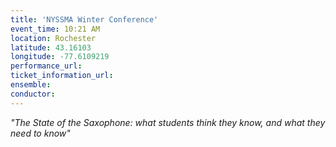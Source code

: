 ```yaml
---
title: 'NYSSMA Winter Conference'
event_time: 10:21 AM
location: Rochester
latitude: 43.16103
longitude: -77.6109219
performance_url: 
ticket_information_url: 
ensemble: 
conductor: 
---
```

<em>"The State of the Saxophone: what students think they know, and what they need to know"</em>